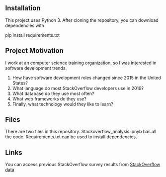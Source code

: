 

<h2> Installation</h2>
This project uses Python 3. After cloning the repository, you can download dependencies with

pip install requirements.txt

<h2> Project Motivation </h2>
I work at an computer science training organization, so I was interested in software development trends.

<ol>
<li>How have software development roles changed since 2015 in the United States? </li>
<li>What language do most StackOverflow developers use in 2019? </li>
<li>What database do they use most often? </li>
<li>What web frameworks do they use? </li>
<li>Finally, what technology would they like to learn? </li>
</ol>

<h2> Files </h2>
There are two files in this repository. Stackoverflow_analysis.ipnyb has all the code. Requirements.txt can be used to install dependencies.

<h2> Links </h2>
You can access previous StackOverflow survey results from 
<a href = "https://insights.stackoverflow.com/survey" > StackOverflow data </a>

